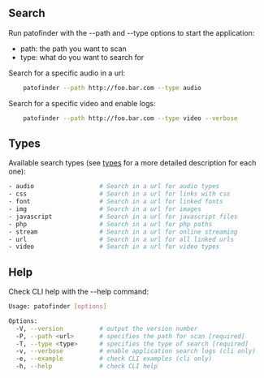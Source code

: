 ## Search

Run patofinder with the --path and --type options to start the application:

- path: the path you want to scan  
- type: what do you want to search for  

Search for a specific audio in a url:
```bash
    patofinder --path http://foo.bar.com --type audio
```

Search for a specific video and enable logs:
```bash
    patofinder --path http://foo.bar.com --type video --verbose
```

## Types

Available search types (see [types](https://github.com/notelho/patofinder/blob/master/docs/example-types.md) for a more detailed description for each one):

```bash
- audio                  # Search in a url for audio types
- css                    # Search in a url for links with css
- font                   # Search in a url for linked fonts
- img                    # Search in a url for images
- javascript             # Search in a url for javascript files
- php                    # Search in a url for php paths
- stream                 # Search in a url for online streaming
- url                    # Search in a url for all linked urls
- video                  # Search in a url for video types
```

## Help

Check CLI help with the --help command:

```bash
Usage: patofinder [options]

Options:
  -V, --version          # output the version number
  -P, --path <url>       # specifies the path for scan [required]
  -T, --type <type>      # specifies the type of search [required]
  -v, --verbose          # enable application search logs (cli only)
  -e, --example          # check CLI examples (cli only)
  -h, --help             # check CLI help
```
